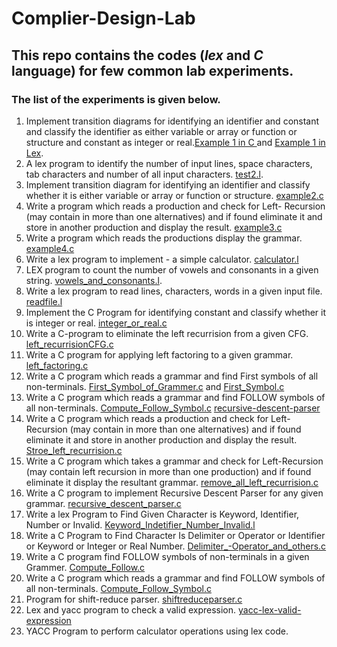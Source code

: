 # Complier-Design-Lab
##  This repo contains the codes (*lex* and *C* language) for few common lab experiments.
### The list of the experiments is given below.
1. Implement transition diagrams for identifying an identifier and constant and classify the identifier as either variable or array or function or structure and constant as integer or real.[Example 1 in C ](https://github.com/SaketJNU/Complier-Design-Lab/blob/main/codes/example1.c) and [Example 1 in Lex](https://github.com/SaketJNU/Complier-Design-Lab/blob/main/codes/exp1.l).
2. A lex program to identify the number of input lines, space characters, tab characters and number of all input characters. [test2.l](https://github.com/SaketJNU/Complier-Design-Lab/blob/main/codes/test2.l).
3. Implement transition diagram for identifying an identifier and classify whether it is either variable or array or function or structure. [example2.c](https://github.com/SaketJNU/Complier-Design-Lab/blob/main/codes/example2.c)
4. Write a program which reads a production and check for Left- Recursion (may contain in more than one alternatives) and if found eliminate it and store in another production and display the result. [example3.c](https://github.com/SaketJNU/Complier-Design-Lab/blob/main/codes/example3.c)
5. Write a program which reads the productions  display the grammar. [example4.c](https://github.com/SaketJNU/Complier-Design-Lab/blob/main/codes/example4.c)
6. Write a lex program to implement  - a simple calculator. [calculator.l](https://github.com/SaketJNU/Complier-Design-Lab/blob/main/codes/calculator.l)
7. LEX program to count the number of vowels and consonants in a given string. [vowels_and_consonants.l](https://github.com/SaketJNU/Complier-Design-Lab/blob/main/codes/vowels_and_consonants.l).
8. Write a lex program to read lines, characters, words in a given input file. [readfile.l](https://github.com/SaketJNU/Complier-Design-Lab/blob/main/codes/readfile.l)
9. Implement the C Program for identifying constant and classify whether it is integer or real. [integer_or_real.c](https://github.com/SaketJNU/Complier-Design-Lab/blob/main/codes/integer_or_real.c)
10. Write a C-program to eliminate the left recurrision from a given CFG. [left_recurrisionCFG.c](https://github.com/SaketJNU/Complier-Design-Lab/blob/main/codes/left_recurrisionCFG.c)
11. Write a C program for applying left factoring to a given grammar. [left_factoring.c](https://github.com/SaketJNU/Complier-Design-Lab/blob/main/codes/left_factoring.c)
12. Write a C program which reads a grammar and find First symbols of all non-terminals. [First_Symbol_of_Grammer.c](https://github.com/SaketJNU/Complier-Design-Lab/blob/main/codes/First_Symbol_of_Grammer.c) and [First_Symbol.c](https://github.com/SaketJNU/Complier-Design-Lab/blob/main/codes/First_Symbol.c)
13. Write a C program which reads a grammar and find FOLLOW symbols of all non-terminals. [Compute_Follow_Symbol.c](https://github.com/SaketJNU/Complier-Design-Lab/blob/main/codes/Compute_Follow_Symbol.c) [recursive-descent-parser](https://github.com/SaketJNU/Complier-Design-Lab/tree/main/codes/recursive-descent-parser)
14. Write a C program which reads a production and check for Left-Recursion (may contain in more than one alternatives) and if found eliminate it and store in another production and display the result. [Stroe_left_recurrision.c](https://github.com/SaketJNU/Complier-Design-Lab/blob/main/codes/Stroe_left_recurrision.c)
15. Write a C program which takes a grammar and check for Left-Recursion (may contain left recursion in more than one production) and if found eliminate it display the resultant grammar. [remove_all_left_recurrision.c](https://github.com/SaketJNU/Complier-Design-Lab/blob/main/codes/remove_all_left_recurrision.c)
16. Write a C program to implement Recursive Descent Parser for any given grammar. [recursive_descent_parser.c](https://github.com/SaketJNU/Complier-Design-Lab/blob/main/codes/recursive_descent_parser.c)
17. Write a lex Program to Find Given Character is Keyword, Identifier, Number or 
Invalid. [Keyword_Indetifier_Number_Invalid.l](https://github.com/SaketJNU/Complier-Design-Lab/blob/main/codes/Keyword_Indetifier_Number_Invalid.l)
18. Write a C Program to Find Character Is Delimiter or Operator or Identifier or Keyword or 
Integer or Real Number.  [Delimiter_-Operator_and_others.c](https://github.com/SaketJNU/Complier-Design-Lab/blob/main/codes/Delimiter_-Operator_and_others.c)
19. Write a C program find FOLLOW symbols of non-terminals in a given Grammer. [Compute_Follow.c](https://github.com/SaketJNU/Complier-Design-Lab/blob/main/codes/Compute_Follow.c)
20. Write a C program which reads a grammar and find FOLLOW symbols of all non-terminals. [Compute_Follow_Symbol.c](https://github.com/SaketJNU/Complier-Design-Lab/blob/main/codes/Compute_Follow_Symbol.c)
21. Program for shift-reduce parser. [shiftreduceparser.c](https://github.com/SaketJNU/Complier-Design-Lab/blob/main/codes/shift-reduce-parser/)
22. Lex and yacc program to check a valid expression. [yacc-lex-valid-expression](https://github.com/SaketJNU/Complier-Design-Lab/tree/main/codes/yacc-lex-valid-expression)
23. YACC Program to perform calculator operations using lex code. []()
